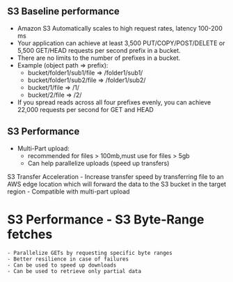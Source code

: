 ## S3 Baseline performance

- Amazon S3 Automatically scales to high request rates, latency 100-200 ms
- Your application can achieve at least 3,500 PUT/COPY/POST/DELETE or 5,500 GET/HEAD requests per second prefix in a bucket.
- There are no limits to the number of prefixes in a bucket.
- Example (object path => prefix):
    - bucket/folder1/sub1/file => /folder1/sub1/
    - bucket/folder1/sub2/file => /folder1/sub2/
    - bucket/1/file => /1/
    - bucket/2/file => /2/
- If you spread reads across all four prefixes evenly, you can achieve 22,000
requests per second for GET and HEAD

## S3 Performance

- Multi-Part upload:
    - recommended for files > 100mb,must use for files > 5gb
    - Can help parallelize uploads (speed up transfers)

S3 Transfer Acceleration
    - Increase transfer speed by transferring file to an AWS edge location which will forward the data to the S3 bucket in the target region
    - Compatible with multi-part upload

# S3 Performance - S3 Byte-Range fetches
    - Parallelize GETs by requesting specific byte ranges 
    - Better resilience in case of failures
    - Can be used to speed up downloads
    - Can be used to retrieve only partial data